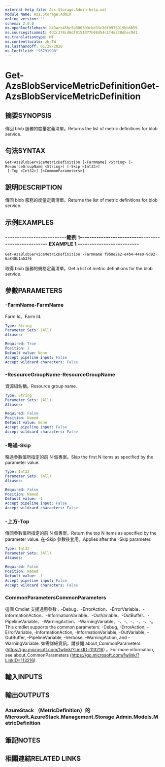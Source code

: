 ```yaml
---
external help file: Azs.Storage.Admin-help.xml
Module Name: Azs.Storage.Admin
online version: ''
schema: 2.0.0
ms.openlocfilehash: b43acb45bc5b606303cbd33c20f0975919bb6b59
ms.sourcegitcommit: 4d2c178cd6df9151877b08d54c1f4a228dbec9d1
ms.translationtype: MT
ms.contentlocale: zh-TW
ms.lasthandoff: 01/29/2020
ms.locfileid: "93791998"
---
```

# <span data-ttu-id="76e9b-101">Get-AzsBlobServiceMetricDefinition</span><span class="sxs-lookup"><span data-stu-id="76e9b-101">Get-AzsBlobServiceMetricDefinition</span></span>

## <span data-ttu-id="76e9b-102">摘要</span><span class="sxs-lookup"><span data-stu-id="76e9b-102">SYNOPSIS</span></span>
<span data-ttu-id="76e9b-103">傳回 blob 服務的度量定義清單。</span><span class="sxs-lookup"><span data-stu-id="76e9b-103">Returns the list of metric definitions for blob service.</span></span>

## <span data-ttu-id="76e9b-104">句法</span><span class="sxs-lookup"><span data-stu-id="76e9b-104">SYNTAX</span></span>

```
Get-AzsBlobServiceMetricDefinition [-FarmName] <String> [-ResourceGroupName <String>] [-Skip <Int32>]
 [-Top <Int32>] [<CommonParameters>]
```

## <span data-ttu-id="76e9b-105">說明</span><span class="sxs-lookup"><span data-stu-id="76e9b-105">DESCRIPTION</span></span>
<span data-ttu-id="76e9b-106">傳回 blob 服務的度量定義清單。</span><span class="sxs-lookup"><span data-stu-id="76e9b-106">Returns the list of metric definitions for blob service.</span></span>

## <span data-ttu-id="76e9b-107">示例</span><span class="sxs-lookup"><span data-stu-id="76e9b-107">EXAMPLES</span></span>

### <span data-ttu-id="76e9b-108">--------------------------範例 1--------------------------</span><span class="sxs-lookup"><span data-stu-id="76e9b-108">-------------------------- EXAMPLE 1 --------------------------</span></span>
```
Get-AzsBlobServiceMetricDefinition -FarmName f9b8e2e2-e4b4-44e0-9d92-6a848b1a5376
```

<span data-ttu-id="76e9b-109">取得 blob 服務的規格定義清單。</span><span class="sxs-lookup"><span data-stu-id="76e9b-109">Get a list of metric definitions for the blob service.</span></span>

## <span data-ttu-id="76e9b-110">參數</span><span class="sxs-lookup"><span data-stu-id="76e9b-110">PARAMETERS</span></span>

### <span data-ttu-id="76e9b-111">-FarmName</span><span class="sxs-lookup"><span data-stu-id="76e9b-111">-FarmName</span></span>
<span data-ttu-id="76e9b-112">Farm Id。</span><span class="sxs-lookup"><span data-stu-id="76e9b-112">Farm Id.</span></span>

```yaml
Type: String
Parameter Sets: (All)
Aliases: 

Required: True
Position: 1
Default value: None
Accept pipeline input: False
Accept wildcard characters: False
```

### <span data-ttu-id="76e9b-113">-ResourceGroupName</span><span class="sxs-lookup"><span data-stu-id="76e9b-113">-ResourceGroupName</span></span>
<span data-ttu-id="76e9b-114">資源組名稱。</span><span class="sxs-lookup"><span data-stu-id="76e9b-114">Resource group name.</span></span>

```yaml
Type: String
Parameter Sets: (All)
Aliases: 

Required: False
Position: Named
Default value: None
Accept pipeline input: False
Accept wildcard characters: False
```

### <span data-ttu-id="76e9b-115">-略過</span><span class="sxs-lookup"><span data-stu-id="76e9b-115">-Skip</span></span>
<span data-ttu-id="76e9b-116">略過參數值所指定的前 N 個專案。</span><span class="sxs-lookup"><span data-stu-id="76e9b-116">Skip the first N items as specified by the parameter value.</span></span>

```yaml
Type: Int32
Parameter Sets: (All)
Aliases: 

Required: False
Position: Named
Default value: -1
Accept pipeline input: False
Accept wildcard characters: False
```

### <span data-ttu-id="76e9b-117">-上方</span><span class="sxs-lookup"><span data-stu-id="76e9b-117">-Top</span></span>
<span data-ttu-id="76e9b-118">傳回參數值所指定的前 N 個專案。</span><span class="sxs-lookup"><span data-stu-id="76e9b-118">Return the top N items as specified by the parameter value.</span></span>
<span data-ttu-id="76e9b-119">在-Skip 參數後套用。</span><span class="sxs-lookup"><span data-stu-id="76e9b-119">Applies after the -Skip parameter.</span></span>

```yaml
Type: Int32
Parameter Sets: (All)
Aliases: 

Required: False
Position: Named
Default value: -1
Accept pipeline input: False
Accept wildcard characters: False
```

### <span data-ttu-id="76e9b-120">CommonParameters</span><span class="sxs-lookup"><span data-stu-id="76e9b-120">CommonParameters</span></span>
<span data-ttu-id="76e9b-121">這個 Cmdlet 支援通用參數：-Debug、-ErrorAction、-ErrorVariable、-InformationAction、-InformationVariable、-OutVariable、-OutBuffer、-PipelineVariable、-WarningAction、-WarningVariable、-、-、-、-、-、-。</span><span class="sxs-lookup"><span data-stu-id="76e9b-121">This cmdlet supports the common parameters: -Debug, -ErrorAction, -ErrorVariable, -InformationAction, -InformationVariable, -OutVariable, -OutBuffer, -PipelineVariable, -Verbose, -WarningAction, and -WarningVariable.</span></span> <span data-ttu-id="76e9b-122">如需詳細資訊，請參閱 about_CommonParameters (https://go.microsoft.com/fwlink/?LinkID=113216) 。</span><span class="sxs-lookup"><span data-stu-id="76e9b-122">For more information, see about_CommonParameters (https://go.microsoft.com/fwlink/?LinkID=113216).</span></span>

## <span data-ttu-id="76e9b-123">輸入</span><span class="sxs-lookup"><span data-stu-id="76e9b-123">INPUTS</span></span>

## <span data-ttu-id="76e9b-124">輸出</span><span class="sxs-lookup"><span data-stu-id="76e9b-124">OUTPUTS</span></span>

### <span data-ttu-id="76e9b-125">AzureStack （MetricDefinition）的</span><span class="sxs-lookup"><span data-stu-id="76e9b-125">Microsoft.AzureStack.Management.Storage.Admin.Models.MetricDefinition</span></span>

## <span data-ttu-id="76e9b-126">筆記</span><span class="sxs-lookup"><span data-stu-id="76e9b-126">NOTES</span></span>

## <span data-ttu-id="76e9b-127">相關連結</span><span class="sxs-lookup"><span data-stu-id="76e9b-127">RELATED LINKS</span></span>

